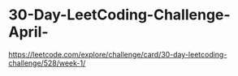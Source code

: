 # 30-Day-LeetCoding-Challenge-April-

https://leetcode.com/explore/challenge/card/30-day-leetcoding-challenge/528/week-1/
